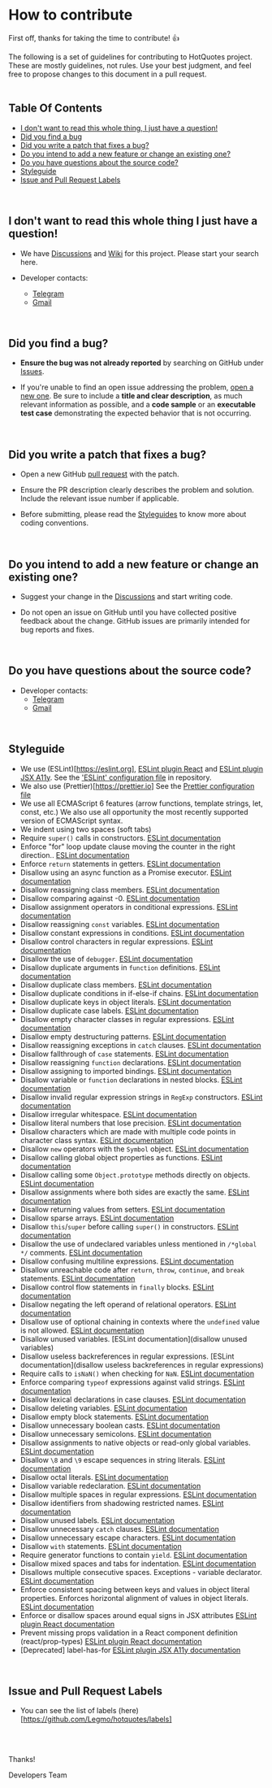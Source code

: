 

# How to contribute

First off, thanks for taking the time to contribute! :+1:
<br>

The following is a set of guidelines for contributing to HotQuotes project. These are mostly guidelines, not rules. Use your best judgment, and feel free to propose changes to this document in a pull request.
<br>
<br>

## Table Of Contents
* [I don't want to read this whole thing, I just have a question!](#i-dont-want-to-read-this-whole-thing-i-just-have-a-question)
* [Did you find a bug](#did-you-find-a-bug)
* [Did you write a patch that fixes a bug?](#did-you-find-a-bug)
* [Do you intend to add a new feature or change an existing one?](#do-you-intend-to-add-a-new-feature-or-change-an-existing-one)
* [Do you have questions about the source code?](#do-you-have-questions-about-the-source-code)
* [Styleguide](#styleguide)
* [Issue and Pull Request Labels](#issue-and-pull-request-labels)
<br>

## I don't want to read this whole thing I just have a question!

* We have [Discussions](https://github.com/Legmo/hotquotes/discussions) and [Wiki](https://github.com/Legmo/hotquotes/wiki) for this project. Please start your search here.

* Developer contacts:
   * <a href='https://t.me/degtiarev' target='_blank' title="Telegram">Telegram</a>
   * <a href='&#109;&#97;&#105;&#108;&#116;&#111;&#58;%6d%61%69%6c%40%6c%65%67%6d%6f%2e%72%75' target='_blank' title="Gmail">Gmail</a>
<br>

## Did you find a bug? ##
* **Ensure the bug was not already reported** by searching on GitHub under [Issues](https://github.com/Legmo/hotquotes/issues).

* If you're unable to find an open issue addressing the problem, [open a new one](https://github.com/Legmo/hotquotes/issues/new). Be sure to include a **title and clear description**, as much relevant information as possible, and a **code sample** or an **executable test case** demonstrating the expected behavior that is not occurring.
<br>

## Did you write a patch that fixes a bug? ##

* Open a new GitHub [pull request](https://github.com/Legmo/hotquotes/pulls) with the patch.

* Ensure the PR description clearly describes the problem and solution. Include the relevant issue number if applicable.

* Before submitting, please read the [Styleguides](#styleguides) to know more about coding conventions.
<br>

## Do you intend to add a new feature or change an existing one? ##
* Suggest your change in the [Discussions](https://github.com/Legmo/hotquotes/discussions) and start writing code.

* Do not open an issue on GitHub until you have collected positive feedback about the change. GitHub issues are primarily intended for bug reports and fixes.
<br>

## Do you have questions about the source code? ##
* Developer contacts:
   * <a href='https://t.me/degtiarev' target='_blank' title="Telegram">Telegram</a>
   * <a href='&#109;&#97;&#105;&#108;&#116;&#111;&#58;%6d%61%69%6c%40%6c%65%67%6d%6f%2e%72%75' target='_blank' title="Gmail">Gmail</a>
<br>

## Styleguide ##
* We use (ESLint)[https://eslint.org], [ESLint plugin React](https://github.com/jsx-eslint/eslint-plugin-react) and [ESLint plugin JSX A11y](https://github.com/jsx-eslint/eslint-plugin-jsx-a11y/). See the ['ESLint' configuration file](https://github.com/Legmo/hotquotes/blob/master/.eslintrc.json) in repository.
* We also use (Prettier)[https://prettier.io] See the [Prettier configuration file](https://github.com/Legmo/hotquotes/blob/master/.prettierrc.json)
* We use all ECMAScript 6 features (arrow functions, template strings, let, const, etc.) We also use all opportunity the most recently supported version of ECMAScript syntax.
* We indent using two spaces (soft tabs)
* Require `super()` calls in constructors. [ESLint documentation](https://eslint.org/docs/rules/constructor-super)
* Enforce "for" loop update clause moving the counter in the right direction.. [ESLint documentation](https://eslint.org/docs/rules/for-direction)
* Enforce `return` statements in getters. [ESLint documentation](https://eslint.org/docs/rules/getter-return)
* Disallow using an async function as a Promise executor. [ESLint documentation](https://eslint.org/docs/rules/no-async-promise-executor)
* Disallow reassigning class members. [ESLint documentation](https://eslint.org/docs/rules/no-class-assign)
* Disallow comparing against -0. [ESLint documentation](https://eslint.org/docs/rules/no-compare-neg-zero)
* Disallow assignment operators in conditional expressions. [ESLint documentation](https://eslint.org/docs/rules/no-cond-assign)
* Disallow reassigning `const` variables. [ESLint documentation](https://eslint.org/docs/rules/no-const-assign)
* Disallow constant expressions in conditions. [ESLint documentation](https://eslint.org/docs/rules/no-constant-condition)
* Disallow control characters in regular expressions. [ESLint documentation](https://eslint.org/docs/rules/no-control-regex)
* Disallow the use of `debugger`. [ESLint documentation](https://eslint.org/docs/rules/no-debugger)
* Disallow duplicate arguments in `function` definitions. [ESLint documentation](https://eslint.org/docs/rules/no-dupe-args)
* Disallow duplicate class members. [ESLint documentation](https://eslint.org/docs/rules/no-dupe-class-members)
* Disallow duplicate conditions in if-else-if chains. [ESLint documentation](https://eslint.org/docs/rules/no-dupe-else-if)
* Disallow duplicate keys in object literals. [ESLint documentation](https://eslint.org/docs/rules/no-dupe-keys)
* Disallow duplicate case labels. [ESLint documentation](https://eslint.org/docs/rules/no-duplicate-case)
* Disallow empty character classes in regular expressions. [ESLint documentation](https://eslint.org/docs/rules/no-empty-character-class)
* Disallow empty destructuring patterns. [ESLint documentation](https://eslint.org/docs/rules/no-empty-pattern)
* Disallow reassigning exceptions in `catch` clauses. [ESLint documentation](https://eslint.org/docs/rules/no-ex-assign)
* Disallow fallthrough of `case` statements. [ESLint documentation](https://eslint.org/docs/rules/no-fallthrough)
* Disallow reassigning `function` declarations. [ESLint documentation](https://eslint.org/docs/rules/no-func-assign)
* Disallow assigning to imported bindings. [ESLint documentation](https://eslint.org/docs/rules/no-import-assign)
* Disallow variable or `function` declarations in nested blocks. [ESLint documentation](https://eslint.org/docs/rules/no-inner-declarations)
* Disallow invalid regular expression strings in `RegExp` constructors. [ESLint documentation](https://eslint.org/docs/rules/no-invalid-regexp)
* Disallow irregular whitespace. [ESLint documentation](https://eslint.org/docs/rules/no-irregular-whitespace)
* Disallow literal numbers that lose precision. [ESLint documentation](https://eslint.org/docs/rules/no-loss-of-precision)
* Disallow characters which are made with multiple code points in character class syntax. [ESLint documentation](https://eslint.org/docs/rules/no-misleading-character-class)
* Disallow `new` operators with the `Symbol` object. [ESLint documentation](https://eslint.org/docs/rules/no-new-symbol)
* Disallow calling global object properties as functions. [ESLint documentation](https://eslint.org/docs/rules/no-obj-calls)
* Disallow calling some `Object.prototype` methods directly on objects. [ESLint documentation](https://eslint.org/docs/rules/no-prototype-builtins)
* Disallow assignments where both sides are exactly the same. [ESLint documentation](https://eslint.org/docs/rules/no-self-assign)
* Disallow returning values from setters. [ESLint documentation](https://eslint.org/docs/rules/no-setter-return)
* Disallow sparse arrays. [ESLint documentation](https://eslint.org/docs/rules/no-sparse-arrays)
* Disallow `this`/`super` before calling `super()` in constructors. [ESLint documentation](https://eslint.org/docs/rules/no-this-before-super)
* Disallow the use of undeclared variables unless mentioned in `/*global */` comments. [ESLint documentation](https://eslint.org/docs/rules/no-undef)
* Disallow confusing multiline expressions. [ESLint documentation](https://eslint.org/docs/rules/no-unexpected-multiline)
* Disallow unreachable code after `return`, `throw`, `continue`, and `break` statements. [ESLint documentation](https://eslint.org/docs/rules/no-unreachable)
* Disallow control flow statements in `finally` blocks. [ESLint documentation](https://eslint.org/docs/rules/no-unsafe-finally)
* Disallow negating the left operand of relational operators. [ESLint documentation](https://eslint.org/docs/rules/no-unsafe-negation)
* Disallow use of optional chaining in contexts where the `undefined` value is not allowed. [ESLint documentation](https://eslint.org/docs/rules/no-unsafe-optional-chaining)
* Disallow unused variables. [ESLint documentation](disallow unused variables)
* Disallow useless backreferences in regular expressions. [ESLint documentation](disallow useless backreferences in regular expressions)
* Require calls to `isNaN()` when checking for `NaN`. [ESLint documentation](https://eslint.org/docs/rules/use-isnan)
* Enforce comparing `typeof` expressions against valid strings. [ESLint documentation](https://eslint.org/docs/rules/valid-typeof)
* Disallow lexical declarations in case clauses. [ESLint documentation](https://eslint.org/docs/rules/no-case-declarations)
* Disallow deleting variables. [ESLint documentation](https://eslint.org/docs/rules/no-delete-var)
* Disallow empty block statements. [ESLint documentation](https://eslint.org/docs/rules/no-empty)
* Disallow unnecessary boolean casts. [ESLint documentation](https://eslint.org/docs/rules/no-extra-boolean-cast)
* Disallow unnecessary semicolons. [ESLint documentation](https://eslint.org/docs/rules/no-extra-semi)
* Disallow assignments to native objects or read-only global variables. [ESLint documentation](https://eslint.org/docs/rules/no-global-assign)
* Disallow `\8` and `\9` escape sequences in string literals. [ESLint documentation](https://eslint.org/docs/rules/no-nonoctal-decimal-escape)
* Disallow octal literals. [ESLint documentation](https://eslint.org/docs/rules/no-octal)
* Disallow variable redeclaration. [ESLint documentation](https://eslint.org/docs/rules/no-redeclare)
* Disallow multiple spaces in regular expressions. [ESLint documentation](https://eslint.org/docs/rules/no-regex-spaces)
* Disallow identifiers from shadowing restricted names. [ESLint documentation](https://eslint.org/docs/rules/no-shadow-restricted-names)
* Disallow unused labels. [ESLint documentation](https://eslint.org/docs/rules/no-unused-labels)
* Disallow unnecessary `catch` clauses. [ESLint documentation](https://eslint.org/docs/rules/no-useless-catch)
* Disallow unnecessary escape characters. [ESLint documentation](https://eslint.org/docs/rules/no-useless-escape)
* Disallow `with` statements. [ESLint documentation](https://eslint.org/docs/rules/no-with)
* Require generator functions to contain `yield`. [ESLint documentation](https://eslint.org/docs/rules/require-yield)
* Disallow mixed spaces and tabs for indentation. [ESLint documentation](https://eslint.org/docs/rules/no-mixed-spaces-and-tabs)
* Disallows multiple consecutive spaces. Exceptions - variable declarator. [ESLint documentation](https://eslint.org/docs/rules/no-multi-spaces)
* Enforce consistent spacing between keys and values in object literal properties. Enforces horizontal alignment of values in object literals. [ESLint documentation](https://eslint.org/docs/rules/key-spacing)
* Enforce or disallow spaces around equal signs in JSX attributes [ESLint plugin React documentation](https://github.com/jsx-eslint/eslint-plugin-react/blob/master/docs/rules/jsx-equals-spacing.md)
* Prevent missing props validation in a React component definition (react/prop-types) [ESLint plugin React documentation](https://github.com/jsx-eslint/eslint-plugin-react/blob/master/docs/rules/prop-types.md)
* [Deprecated] label-has-for [ESLint plugin JSX A11y documentation](https://github.com/jsx-eslint/eslint-plugin-jsx-a11y/blob/main/docs/rules/label-has-for.md)
<br>

## Issue and Pull Request Labels ##
* You can see the list of labels (here)[https://github.com/Legmo/hotquotes/labels]
<br>
<br>

Thanks!

Developers Team
